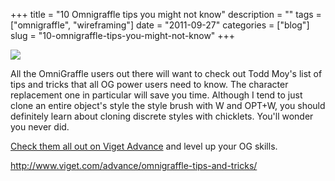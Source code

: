 +++
title = "10 Omnigraffle tips you might not know"
description = ""
tags = ["omnigraffle", "wireframing"]
date = "2011-09-27"
categories = ["blog"]
slug = "10-omnigraffle-tips-you-might-not-know"
+++



  <div class="notebook-screenshot"><a href="http://www.viget.com/advance/omnigraffle-tips-and-tricks/"><img src="/media/bluga/wt4e824cc52c7a7_large.jpg"/></a></div><p>All the OmniGraffle users out there will want to check out Todd Moy's list of tips and tricks that all OG power users need to know. The character replacement one in particular will save you time. Although I tend to just clone an entire object's style the style brush with W and OPT+W, you should definitely learn about cloning discrete styles with chicklets. You'll wonder you never did.</p>

<p><a href="http://www.viget.com/advance/omnigraffle-tips-and-tricks/">Check them all out on Viget Advance</a> and level up your OG skills.</p>

    
  <a href="http://www.viget.com/advance/omnigraffle-tips-and-tricks/">http://www.viget.com/advance/omnigraffle-tips-and-tricks/</a>
